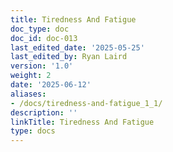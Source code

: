 ```yaml
---
title: Tiredness And Fatigue
doc_type: doc
doc_id: doc-013
last_edited_date: '2025-05-25'
last_edited_by: Ryan Laird
version: '1.0'
weight: 2
date: '2025-06-12'
aliases:
- /docs/tiredness-and-fatigue_1_1/
description: ''
linkTitle: Tiredness And Fatigue
type: docs
---
```


<!-- Unsupported block type: unsupported -->
